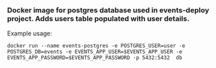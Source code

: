 ### Docker image for postgres database used in events-deploy project.  Adds users table populated with user details.

Example usage:

`docker run --name events-postgres -e POSTGRES_USER=user -e POSTGRES_DB=events -e EVENTS_APP_USER=$EVENTS_APP_USER -e EVENTS_APP_PASSWORD=$EVENTS_APP_PASSWORD -p 5432:5432  db`
